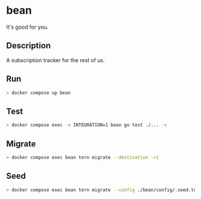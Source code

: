 # bean
It's good for you.

## Description

A subscription tracker for the rest of us.

## Run

```bash
> docker compose up bean
```

## Test

```bash
> docker compose exec -e INTEGRATION=1 bean go test ./... -v
```

## Migrate

```bash
> docker compose exec bean tern migrate --destination -+1
```

## Seed

```bash
> docker compose exec bean tern migrate --config ./bean/config/.seed.tern.conf --migrations ./bean/internal/driver/seed --destination -+1
```
